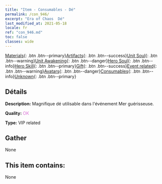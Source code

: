 ```yaml
---
title: "Item - Consumables - Dé"
permalink: /con_946/
excerpt: "Era of Chaos  Dé"
last_modified_at: 2021-05-18
locale: fr
ref: "con_946.md"
toc: false
classes: wide
---
```

 [Materials](/ItemsFR/){: .btn .btn--primary}[Artifacts](/ItemsFR/Artifacts/){: .btn .btn--success}[Unit Soul](/ItemsFR/UnitSoul/){: .btn .btn--warning}[Unit Awakening](/ItemsFR/UnitAwakening/){: .btn .btn--danger}[Hero Soul](/ItemsFR/HeroSoul/){: .btn .btn--info}[Hero Skill](/ItemsFR/HeroSkill/){: .btn .btn--primary}[Gift](/ItemsFR/Gift/){: .btn .btn--success}[Event related](/ItemsFR/Events/){: .btn .btn--warning}[Avatars](/ItemsFR/Avatars/){: .btn .btn--danger}[Consumables](/ItemsFR/Consumables/){: .btn .btn--info}[Unknown](/ItemsFR/Unknown/){: .btn .btn--primary}

## Détails
 **Description:** Magnifique dé utilisable dans l'événement Mer guérisseuse.

 **Quality:** <span style="color: #DA70D6">OK</span>

 **Type:** VIP related

## Gather

  None

## This item contains:

  None

